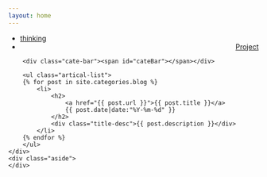 ```yaml
---
layout: home
---
```


<div class="index-content opinion">
    <div class="section">
        <ul class="artical-cate">
            <li class="on"><a href="/"><span>thinking</span></a></li> 
            <!-- <li style="text-align:center"><a href="/opinion"><span>thinking</span></a></li> -->
            <li style="text-align:right"><a href="/project"><span>Project</span></a></li>
        </ul>

        <div class="cate-bar"><span id="cateBar"></span></div>

        <ul class="artical-list">
        {% for post in site.categories.blog %}
            <li>
                <h2>
                    <a href="{{ post.url }}">{{ post.title }}</a>
                    {{ post.date|date:"%Y-%m-%d" }}
                </h2>
                <div class="title-desc">{{ post.description }}</div>
            </li>
        {% endfor %}
        </ul>
    </div>
    <div class="aside">
    </div>
</div>
